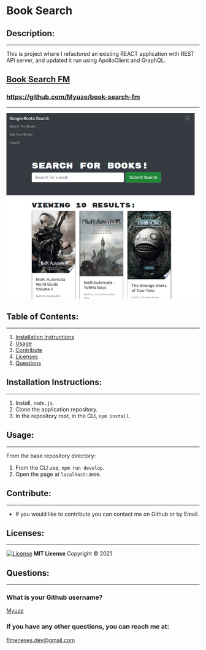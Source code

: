 # Book Search

## Description:

---
This is project where I refactored an existing REACT application with REST API server, and updated it run using ApolloClient and GraphQL.

## [Book Search FM](https://book-search-fm.herokuapp.com/)
### https://github.com/Myuze/book-search-fm
---
![Book Search](book-search-fm.jpg)

## Table of Contents:

---
1. [Installation Instructions](#installation-instructions)
2. [Usage](#usage)
3. [Contribute](#contribute)
4. [Licenses](#licenses)
5. [Questions](#questions)

## Installation Instructions:

---
1. Install, `node.js`.
2. Clone the application repository.
3. In the repository root, in the CLI, `npm install`.

## Usage:

---
From the base repository directory:
1. From the CLI use, `npm run develop`.
2. Open the page at `localhost:3000`.

## Contribute:

---
- If you would like to contribute you can contact me on Github or by Email.

## Licenses:

---
[![License](https://img.shields.io/badge/License-MIT-yellow.svg)](https://opensource.org/licenses/MIT)
**MIT License**
Copyright &#169; 2021

## Questions:

---

### What is your Github username?

[Myuze](https://github.com/Myuze)

### If you have any other questions, you can reach me at:

[flmeneses.dev@gmail.com](mailto:flmeneses.dev@gmail.com)
